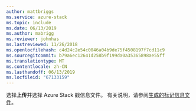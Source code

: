 ```yaml
---
author: mattbriggs
ms.service: azure-stack
ms.topic: include
ms.date: 06/13/2019
ms.author: mabrigg
ms.reviewer: johnhas
ms.lastreviewed: 11/26/2018
ms.openlocfilehash: c4d24c2e54c0046a04b9de75f4508197f7cd11c9
ms.sourcegitcommit: b79a6ec12641d258b9f199da0a35365898ae55ff
ms.translationtype: MT
ms.contentlocale: zh-CN
ms.lasthandoff: 06/13/2019
ms.locfileid: "67133159"
---
```

选择**上传**并选择 Azure Stack 戳信息文件。 有关说明，请参阅[生成的标记信息文件](../azure-stack-vaas-parameters.md#generate-the-stamp-information-file)。